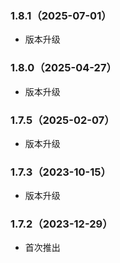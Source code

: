 ### 1.8.1（2025-07-01）
- 版本升级
### 1.8.0（2025-04-27）
- 版本升级
### 1.7.5（2025-02-07）

- 版本升级

### 1.7.3（2023-10-15）

- 版本升级

### 1.7.2（2023-12-29）

- 首次推出